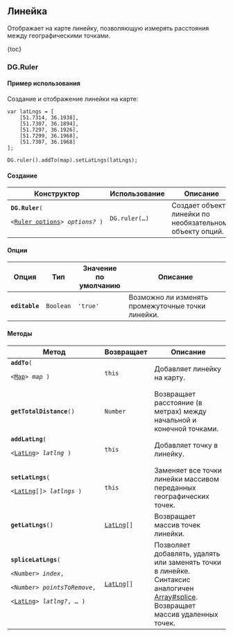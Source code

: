 ## Линейка

Отображает на карте линейку, позволяющую измерять расстояния между географическими точками.

{toc}

### DG.Ruler

#### Пример использования

Создание и отображение линейки на карте:

    var latLngs = [
        [51.7314, 36.1938],
        [51.7307, 36.1894],
        [51.7297, 36.1926],
        [51.7299, 36.1968],
        [51.7307, 36.1968]
    ];

    DG.ruler().addTo(map).setLatLngs(latLngs);

#### Создание

<table>
    <thead>
        <tr>
            <th>Конструктор</th>
            <th>Использование</th>
            <th>Описание</th>
        </tr>
    </thead>
    <tbody>
        <tr>
            <td><code><b>DG.Ruler</b>(
                <nobr>&lt;<a href="#dgruler-options">Ruler options</a>&gt; <i>options?</i> )</nobr>
            </code></td>
            <td><code>DG.ruler(&hellip;)</code></td>
            <td>Создает объект линейки по необязательному объекту опций.</td>
        </tr>
    </tbody>
</table>

#### Опции

<table id='dgruler-options'>
    <thead>
        <tr>
            <th>Опция</th>
            <th>Тип</th>
            <th>Значение<br>по умолчанию</th>
            <th>Описание</th>
        </tr>
    </thead>
    <tbody>
        <tr>
            <td><code><b>editable</b></code></td>
            <td><code>Boolean</code></td>
            <td><code><span class="string">'true'</span></td>
            <td>Возможно ли изменять промежуточные точки линейки.</td>
        </tr>
    </tbody>
</table>

#### Методы

<table>
    <thead>
        <tr>
            <th>Метод</th>
            <th>Возвращает</th>
            <th>Описание</th>
        </tr>
    </thead>
    <tbody>
        <tr>
            <td><code><b>addTo</b>(
                <nobr>&lt;<a href="/doc/maps/ru/manual/map#dgmap">Map</a>&gt; <i>map</i> )</nobr>
            </code></td>
            <td><code>this</code></td>
            <td>Добавляет линейку на карту.</td>
        </tr>
        <tr>
            <td><code><b>getTotalDistance</b>()</nobr></code></td>
            <td><code>Number</code></td>
            <td>Возвращает расстояние (в метрах) между начальной и конечной точками.</td>
        </tr>
        <tr>
            <td><code><b>addLatLng</b>(
                <nobr>&lt;<a href="/doc/maps/ru/manual/basic-types#dglatlng">LatLng</a>&gt; <i>latlng</i> )</nobr>
            </code></td>
            <td><code>this</code></td>
            <td>Добавляет точку в линейку.</td>
        </tr>
        <tr>
            <td><code><b>setLatLngs</b>(
                <nobr>&lt;<a href="/doc/maps/ru/manual/basic-types#dglatlng">LatLng</a>[]&gt; <i>latlngs</i> )</nobr>
            </code></td>
            <td><code>this</code></td>
            <td>Заменяет все точки линейки массивом переданных географических точек.</td>
        </tr>
        <tr>
            <td><code><b>getLatLngs</b>()</code></td>
            <td><code><a href="/doc/maps/ru/manual/basic-types#dglatlng">LatLng</a>[]</code></td>
            <td>Возвращает массив точек линейки.</td>
        </tr>
        <tr>
            <td><code><b>spliceLatLngs</b>(
                <nobr>&lt;Number&gt; <i>index</i></nobr>,
                <nobr>&lt;Number&gt; <i>pointsToRemove</i></nobr>,
                <nobr>&lt;<a href="/doc/maps/ru/manual/basic-types#dglatlng">LatLng</a>&gt; <i>latlng?</i>, &hellip; )</nobr>
            </code></td>
            <td><code><a href="/doc/maps/ru/manual/basic-types#dglatlng">LatLng</a>[]</code></td>
            <td>Позволяет добавлять, удалять или заменять точки в линейке. Синтаксис аналогичен
                <a target="_blank" href="https://developer.mozilla.org/en/JavaScript/Reference/Global_Objects/Array/splice">Array#splice</a>.
                Возвращает массив удаленных точек.</td>
        </tr>
    </tbody>
</table>
